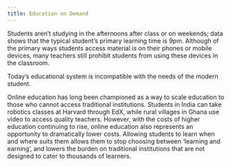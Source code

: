 ```yaml
---
title: Education on Demand
---
```


Students aren’t studying in the afternoons after class or on weekends; data shows that the typical student’s primary learning time is 9pm. Although of the primary ways students access material is on their phones or mobile devices, many teachers still prohibit students from using these devices in the classroom.

Today’s educational system is incompatible with the needs of the modern student.

Online education has long been championed as a way to scale education to those who cannot access traditional institutions. Students in India can take robotics classes at Harvard through EdX, while rural villages in Ghana use video to access quality teachers. However, with the costs of higher education continuing to rise, online education also represents an opportunity to dramatically lower costs. Allowing students to learn when and where suits them allows them to stop choosing between ‘learning and earning’, and lowers the burden on traditional institutions that are not designed to cater to thousands of learners.
